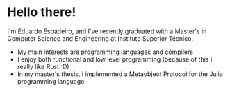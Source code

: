 # Hello there!

I'm Eduardo Espadeiro, and I've recently graduated with a Master's in Computer Science and Engineering at Instituto Superior Técnico.
- My main interests are programming languages and compilers
- I enjoy both functional and low level programming (because of this I really like Rust :D)
- In my master's thesis, I implemented a Metaobject Protocol for the Julia programming language

<!--
**EdSwordsmith/EdSwordsmith** is a ✨ _special_ ✨ repository because its `README.md` (this file) appears on your GitHub profile.

Here are some ideas to get you started:

- 🔭 I’m currently working on ...
- 🌱 I’m currently learning ...
- 👯 I’m looking to collaborate on ...
- 🤔 I’m looking for help with ...
- 💬 Ask me about ...
- 📫 How to reach me: ...
- 😄 Pronouns: ...
- ⚡ Fun fact: ...
-->
